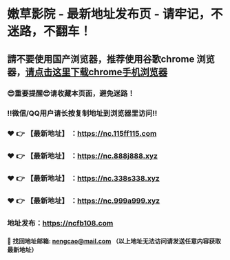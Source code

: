 # 嫩草影院 - 最新地址发布页 - 请牢记，不迷路，不翻车！

## 請不要使用国产浏览器，推荐使用谷歌chrome 浏览器，<a href = "https://www.google.cn/chrome/">请点击这里下载chrome手机浏览器</a>

### :sunglasses:重要提醒:sunglasses:请收藏本页面，避免迷路！
### ‼️微信/QQ用户请长按复制地址到浏览器里访问‼️

### :heart: :point_right: 【最新地址】 ：https://nc.115ff115.com
### :heart: :point_right: 【最新地址】 ：https://nc.888j888.xyz
### :heart: :point_right: 【最新地址】 ：https://nc.338s338.xyz
### :heart: :point_right: 【最新地址】 ：https://nc.999a999.xyz

### 地址发布：https://ncfb108.com

#### :e-mail: __找回地址邮箱: nengcao@mail.com （以上地址无法访问请发送任意内容获取最新地址）__
